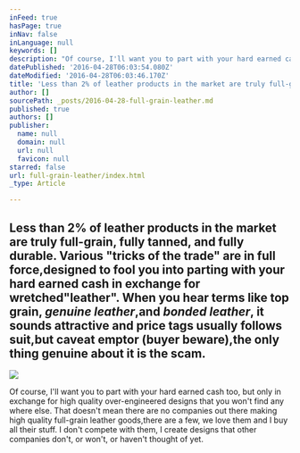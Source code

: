 ```yaml
---
inFeed: true
hasPage: true
inNav: false
inLanguage: null
keywords: []
description: "Of course, I'll want you to part with your hard earned cash too, but only in exchange for high quality over-engineered designs that you won't find any where else. That doesn't mean there are no companies out there making high quality full-grain leather goods,there are a few, we love them and I buy all their stuff. I don't compete with them, I create designs that other companies don't, or won't, or haven't thought of yet."
datePublished: '2016-04-28T06:03:54.080Z'
dateModified: '2016-04-28T06:03:46.170Z'
title: 'Less than 2% of leather products in the market are truly full-grain, fully tanned, and fully durable. Various "tricks of the trade" are in full force,designed to fool you into parting with your hard earned cash in exchange for wretched"leather". When you hear terms like top grain, genuine leather,and bonded leather, it sounds attractive and price tags usually follows suit,but caveat emptor (buyer beware),the only thing genuine about it is the scam.'
author: []
sourcePath: _posts/2016-04-28-full-grain-leather.md
published: true
authors: []
publisher:
  name: null
  domain: null
  url: null
  favicon: null
starred: false
url: full-grain-leather/index.html
_type: Article

---
```

## Less than 2% of leather products in the market are truly full-grain, fully tanned, and fully durable. Various "tricks of the trade" are in full force,designed to fool you into parting with your hard earned cash in exchange for wretched"leather". When you hear terms like top grain, _genuine leather_,and _bonded leather_, it sounds attractive and price tags usually follows suit,but caveat emptor (buyer beware),the only thing genuine about it is the scam.
![](https://the-grid-user-content.s3-us-west-2.amazonaws.com/96e240ab-02f6-464f-9493-efee9c685d78.jpg)

Of course, I'll want you to part with your hard earned cash too, but only in exchange for high quality over-engineered designs that you won't find any where else. That doesn't mean there are no companies out there making high quality full-grain leather goods,there are a few, we love them and I buy all their stuff. I don't compete with them, I create designs that other companies don't, or won't, or haven't thought of yet.